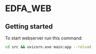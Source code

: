 # EDFA_WEB

## Getting started

To start webserver run this command:
```bash
cd src && uvicorn.exe main:app --reload
```